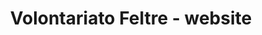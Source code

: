 ---
layout: post
title: Volontariato Feltre - website
description: a project with a background image
img: /img/12.jpg
---